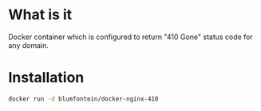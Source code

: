 What is it
==========

Docker container which is configured to return "410 Gone" status code for any domain.

Installation
============

```bash
docker run -d blumfontein/docker-nginx-410
```